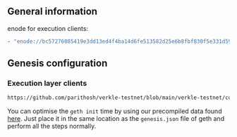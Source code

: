## General information
enode for execution clients:
```sh
- "enode://bc57276085419e3dd13ed4f4ba14d6fe513582d25e6b8fbf830f5e331d5911348c6df4f776685bb83eb6948f42697cf0941b6f58796872be426b9206ed15946e@206.189.52.190:30303"
```

## Genesis configuration
### Execution layer clients

```sh
https://github.com/parithosh/verkle-testnet/blob/main/verkle-testnet/custom_config_data/genesis.json
```

You can optimise the `geth init` time by using our precompiled data found [here](https://beverlyhills.fra1.digitaloceanspaces.com/precomp). 
Just place it in the same location as the `genesis.json` file of geth and perform all the steps normally. 

